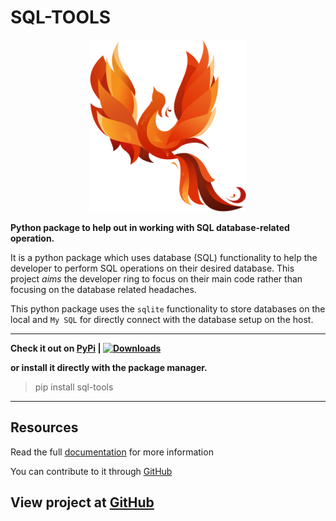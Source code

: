 # SQL-TOOLS

<p align="center"><img alt="SQL-Tools" src="https://raw.githubusercontent.com/yogesh-aggarwal/sql-tools-lib/master/docs/media/brand.png" width="250"/></p>

**Python package to help out in working with SQL database-related operation.**

It is a python package which uses database (SQL) functionality to help the developer to perform SQL operations on their desired database. This project _aims_ the developer ring to focus on their main code rather than focusing on the database related headaches.

This python package uses the `sqlite` functionality to store databases on the local and `My SQL` for directly connect with the database setup on the host.

---

**Check it out on <a href="https://pypi.org/project/sql-tools">PyPi</a> | [![Downloads](https://pepy.tech/badge/sql-tools)](https://pepy.tech/project/sql-tools)**

**or install it directly with the package manager.**

> pip install sql-tools

---

## Resources

Read the full [documentation](https://yogesh-aggarwal.gitbook.io/sql-tools) for more information

You can contribute to it through [GitHub](https://github.com/yogesh-aggarwal/sql-tools-lib)

## View project at [GitHub](https://github.com/yogesh-aggarwal/sql-tools-lib/projects/1)
